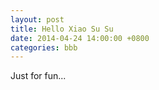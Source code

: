 ```yaml
---
layout: post
title: Hello Xiao Su Su
date: 2014-04-24 14:00:00 +0800
categories: bbb
---
```


Just for fun...